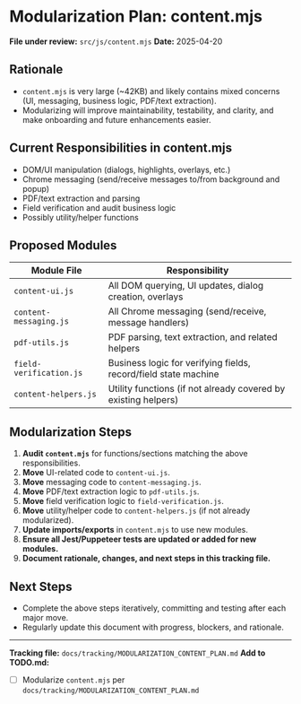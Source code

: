 # Modularization Plan: content.mjs

**File under review:** `src/js/content.mjs`
**Date:** 2025-04-20

## Rationale
- `content.mjs` is very large (~42KB) and likely contains mixed concerns (UI, messaging, business logic, PDF/text extraction).
- Modularizing will improve maintainability, testability, and clarity, and make onboarding and future enhancements easier.

## Current Responsibilities in content.mjs
- DOM/UI manipulation (dialogs, highlights, overlays, etc.)
- Chrome messaging (send/receive messages to/from background and popup)
- PDF/text extraction and parsing
- Field verification and audit business logic
- Possibly utility/helper functions

## Proposed Modules
| Module File                | Responsibility                                                  |
|---------------------------|----------------------------------------------------------------|
| `content-ui.js`           | All DOM querying, UI updates, dialog creation, overlays         |
| `content-messaging.js`    | All Chrome messaging (send/receive, message handlers)           |
| `pdf-utils.js`            | PDF parsing, text extraction, and related helpers               |
| `field-verification.js`   | Business logic for verifying fields, record/field state machine |
| `content-helpers.js`      | Utility functions (if not already covered by existing helpers)  |

## Modularization Steps
1. **Audit `content.mjs`** for functions/sections matching the above responsibilities.
2. **Move** UI-related code to `content-ui.js`.
3. **Move** messaging code to `content-messaging.js`.
4. **Move** PDF/text extraction logic to `pdf-utils.js`.
5. **Move** field verification logic to `field-verification.js`.
6. **Move** utility/helper code to `content-helpers.js` (if not already modularized).
7. **Update imports/exports** in `content.mjs` to use new modules.
8. **Ensure all Jest/Puppeteer tests are updated or added for new modules.**
9. **Document rationale, changes, and next steps in this tracking file.**

## Next Steps
- Complete the above steps iteratively, committing and testing after each major move.
- Regularly update this document with progress, blockers, and rationale.

---

**Tracking file:** `docs/tracking/MODULARIZATION_CONTENT_PLAN.md`
**Add to TODO.md:**
- [ ] Modularize `content.mjs` per `docs/tracking/MODULARIZATION_CONTENT_PLAN.md`
